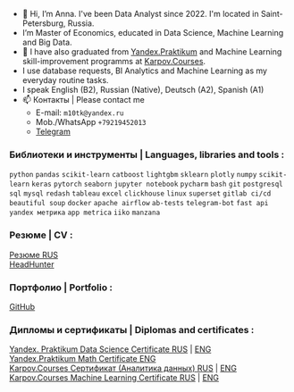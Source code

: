 - 👋 Hi, I’m Anna. I've been Data Analyst since 2022. I'm located in Saint-Petersburg, Russia. 
- I’m Master of Economics, educated in Data Science, Machine Learning and Big Data.
- 🌱 I have also graduated from [Yandex.Praktikum](https://practicum.yandex.ru/profile/data-scientist) and Machine Learning skill-improvement programms at [Karpov.Courses](https://karpov.courses/).
- I use database requests, BI Analytics and Machine Learning as my everyday routine tasks. 
- I speak English (B2), Russian (Native), Deutsch (A2), Spanish (A1)
- 📫 Контакты | Please contact me
  - E-mail: `m10tk@yandex.ru`
  - Mob./WhatsApp `+79219452013`
  - [Telegram](https://t.me/AnnaPavlovaDS) 

### Библиотеки и инструменты | Languages, libraries and tools :
`python` `pandas` `scikit-learn` `catboost` `lightgbm` `sklearn` `plotly` `numpy` `scikit-learn` `keras` `pytorch`
`seaborn` `jupyter notebook` `pycharm` `bash` `git` `postgresql` `sql` `mysql` `redash` `tableau` `excel` `clickhouse` 
`linux` `superset` `gitlab ci/cd` `beautiful soup` `docker` `apache airflow` `ab-tests` `telegram-bot` `fast api` 
`yandex метрика` `app metrica` `iiko` `manzana`

### Резюме | CV :
[Резюме RUS](https://github.com/annapavlovads/DA_portfolio/blob/main/cv/cv_anna_pavlova_DA.md)<br> 
[HeadHunter](https://spb.hh.ru/resume/1523b2c7ff0b5dd6b80039ed1f3831676f7646)

### Портфолио | Portfolio :
[GitHub](https://github.com/annapavlovads/DA_portfolio) <br>

### Дипломы и сертификаты | Diplomas and certificates :
[Yandex. Praktikum Data Science Certificate RUS](https://drive.google.com/file/d/14KGYoyjqFNbdTbnrFKWjXno6b6C6BwF7/view?usp=sharing) | [ENG](https://drive.google.com/file/d/1y492Yh2_KMLBz6OpsgWrbqJwZLqk7A7c/view?usp=sharing) <br>
[Yandex.Praktikum Math Certificate ENG](https://drive.google.com/file/d/1u7n1LtuBNKsclhvaB0e--oGOUz8bry3B/view?usp=sharing)<br>
[Karpov.Courses Сертификат (Аналитика данных) RUS](https://drive.google.com/file/d/1a9dKDEVsUSPcHWEGoP4KH4qLlIkSvObN/view?usp=sharing) | [ENG](https://drive.google.com/file/d/1oAmbDiimraaNaxu1Ps9wK2oobTOBzRrt/view?usp=sharing) <br>
[Karpov.Courses Machine Learning Certificate RUS](https://drive.google.com/file/d/1OZ_Q6VyjClg9x69aRg2XTpcoq_EvdAt_/view?usp=share_link) | [ENG](https://drive.google.com/file/d/1OLVy3HchmdksYIUCDCAfsK1-bGq-EDbU/view?usp=share_link) <br>

